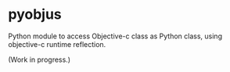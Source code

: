pyobjus
=======

Python module to access Objective-c class as Python class, using objective-c runtime reflection.

(Work in progress.)

